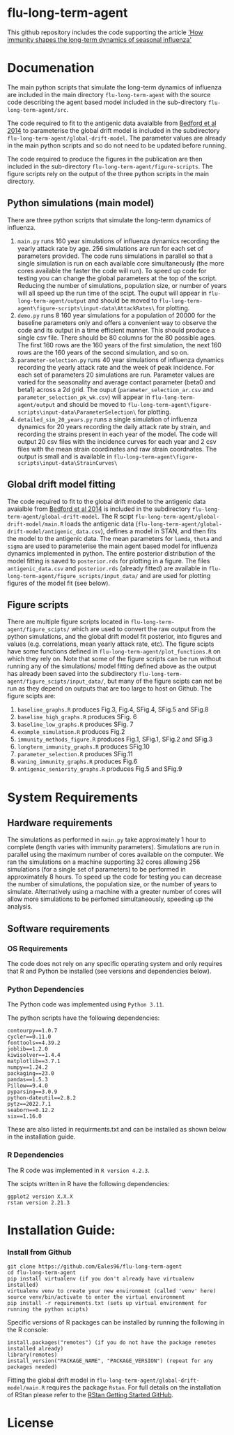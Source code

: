# flu-long-term-agent
This github repository includes the code supporting the article ['How immunity shapes the long-term dynamics of seasonal influenza'](https://www.medrxiv.org/content/10.1101/2023.09.08.23295244v1.full)

# Documenation
The main python scripts that simulate the long-term dynamics of influenza are included in the main directory `flu-long-term-agent` with the source code describing the agent based model included in the sub-directory `flu-long-term-agent/src`.

The code required to fit to the antigenic data avaialble from [Bedford et al 2014](https://elifesciences.org/articles/01914) to parameterise the global drift model is included in the subdirectory `flu-long-term-agent/global-drift-model`. The parameter values are already in the main python scripts and so do not need to be updated before running.

The code required to produce the figures in the publication are then included in the sub-directory `flu-long-term-agent/figure-scripts`. The figure scripts rely on the output of the three python scripts in the main directory.

## Python simulations (main model)
There are three python scripts that simulate the long-term dynamics of influenza. 
1. `main.py` runs 160 year simulations of influenza dynamics recording the yearly attack rate by age. 256 simulations are run for each set of parameters provided. The code runs simulations in parallel so that a single simulation is run on each available core simultaneously (the more cores available the faster the code will run). To speed up code for testing you can change the global parameters at the top of the script. Reducing the number of simulations, population size, or number of years will all speed up the run time of the scipt. The ouput will appear in `flu-long-term-agent/output` and should be moved to `flu-long-term-agent\figure-scripts\input-data\AttackRates\` for plotting.
2. `demo.py` runs 8 160 year simulations for a population of 20000 for the baseline parameters only and offers a convenient way to observe the code and its output in a time efficient manner. This should produce a single csv file. There should be 80 columns for the 80 possible ages. The first 160 rows are the 160 years of the first simulation, the next 160 rows are the 160 years of the second simulation, and so on.
3. `parameter-selection.py` runs 40 year simulations of influenza dynamics recording the yearly attack rate and the week of peak incidence. For each set of parameters 20 simulations are run. Parameter values are varied for the seasonality and average contact parameter (beta0 and beta1) across a 2d grid. The ouput (`parameter_selection_ar.csv` and `parameter_selection_pk_wk.csv`)  will appear in `flu-long-term-agent/output` and should be moved to `flu-long-term-agent\figure-scripts\input-data\ParameterSelection\` for plotting.
4. `detailed_sim_20_years.py` runs a single simulation of influenza dynamics for 20 years recording the daily attack rate by strain, and recording the strains present in each year of the model. The code will output 20 csv files with the incidence curves for each year and 2 csv files with the mean strain coordinates and raw strain coordnates. The output is small and is available in `flu-long-term-agent\figure-scripts\input-data\StrainCurves\`

## Global drift model fitting
The code required to fit to the global drift model to the antigenic data avaialble from [Bedford et al 2014](https://elifesciences.org/articles/01914) is included in the subdirectory `flu-long-term-agent/global-drift-model`. The R scipt `flu-long-term-agent/global-drift-model/main.R` loads the antigenic data (`flu-long-term-agent/global-drift-model/antigenic_data.csv`), defines a model in STAN, and then fits the model to the antigenic data. The mean parameters for `lamda`, `theta` and `sigma` are used to parameterise the main agent based model for influenza dynamics implemented in python. The entire posterior distribution of the model fitting is saved to `posterior.rds` for plotting in a figure. The files `antigenic_data.csv` and `posterior.rds` (already fitted) are available in `flu-long-term-agent/figure_scripts/input_data/` and are used for plotting figures of the model fit (see below). 

## Figure scripts
There are multiple figure scripts located in `flu-long-term-agent/figure_scipts/` which are used to convert the raw output from the python simulations, and the global drift model fit posterior, into figures and values (e.g. correlations, mean yearly attack rate, etc). The figure scipts have some functions defined in `flu-long-term-agent/plot_functions.R` on which they rely on. Note that some of the figure scripts can be run without running any of the simulations/ model fitting defined above as the output has already been saved into the subdirectory `flu-long-term-agent/figure_scipts/input_data/`, but many of the figure scipts can not be run as they depend on outputs that are too large to host on Github. The figure scipts are: 
1. `baseline_graphs.R` produces Fig.3, Fig.4, SFig.4, SFig.5 and SFig.8
2. `baseline_high_graphs.R` produces SFig. 6
3. `baseline_low_graphs.R` produces SFig. 7
4. `example_simulation.R` produces Fig.2
5. `immunity_methods_figure.R` produces Fig.1, SFig.1, SFig.2 and SFig.3
6. `longterm_immunity_graphs.R` produces SFig.10
7. `parameter_selection.R` produces SFig.11
8. `waning_immunity_graphs.R` produces Fig.6
9. `antigenic_seniority_graphs.R` produces Fig.5 and SFig.9

# System Requirements
## Hardware requirements
The simulations as performed in `main.py` take approximately 1 hour to complete (length varies with immunity parameters). Simulations are run in parallel using the maximum number of cores available on the computer. We ran the simulations on a machine supporting 32 cores allowing 256 simulations (for a single set of parameters) to be performed in approximately 8 hours. To speed up the code for testing you can decrease the number of simulations, the population size, or the number of years to simulate. Alternatively using a machine with a greater number of cores will allow more simulations to be perfomed simultaneously, speeding up the analysis.

## Software requirements
### OS Requirements
The code does not rely on any specific operating system and only requires that R and Python be installed (see versions and dependencies below).

### Python Dependencies
The Python code was implemented using `Python 3.11`.

The python scripts have the following dependencies:
```
contourpy==1.0.7
cycler==0.11.0
fonttools==4.39.2
joblib==1.2.0
kiwisolver==1.4.4
matplotlib==3.7.1
numpy==1.24.2
packaging==23.0
pandas==1.5.3
Pillow==9.4.0
pyparsing==3.0.9
python-dateutil==2.8.2
pytz==2022.7.1
seaborn==0.12.2
six==1.16.0
```
These are also listed in requirments.txt and can be installed as shown below in the installation guide.

### R Dependencies
The R code was implemented in `R version 4.2.3`.

The scipts written in R have the following dependencies:
```
ggplot2 version X.X.X
rstan version 2.21.3
```

# Installation Guide:
### Install from Github
```
git clone https://github.com/Eales96/flu-long-term-agent
cd flu-long-term-agent
pip install virtualenv (if you don't already have virtualenv installed)
virtualenv venv to create your new environment (called 'venv' here)
source venv/bin/activate to enter the virtual environment
pip install -r requirements.txt (sets up virtual environment for running the python scipts)
```

Specific versions of R packages can be installed by running the following in the R console:
```
install.packages("remotes") (if you do not have the package remotes installed already)
library(remotes)
install_version("PACKAGE_NAME", "PACKAGE_VERSION") (repeat for any packages needed)
```
Fitting the global drift model in `flu-long-term-agent/global-drift-model/main.R` requires the package `Rstan`. For full details on the installation of RStan please refer to the [RStan Getting Started GitHub](https://github.com/stan-dev/rstan/wiki/RStan-Getting-Started).


# License
